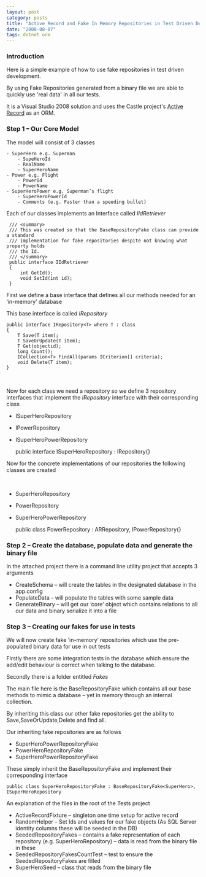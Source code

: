 ```yaml
---
layout: post
category: posts
title: "Active Record and Fake In Memory Repositories in Test Driven Development"
date: "2008-08-07"
tags: dotnet orm
---
```


### Introduction

Here is a simple example of how to use fake repositories in test driven development.

By using Fake Repositories generated from a binary file we are able to quickly use 'real data' in all our tests.

It is a Visual Studio 2008 solution and uses the Castle project's [Active Record](http://www.castleproject.org/ "http://www.castleproject.org/") as an ORM.

### Step 1 – Our Core Model

The model will consist of 3 classes

    - SuperHero e.g. Superman
        - SupeHeroId
        - RealName
        - SuperHeroName
    - Power e.g. Flight
        - PowerId
        - PowerName
    - SuperHeroPower e.g. Superman’s flight
        - SuperHeroPowerId
        - Comments (e.g. Faster than a speeding bullet)

Each of our classes implements an Interface called _IIdRetriever_

     /// <summary> 
     /// This was created so that the BaseRepositoryFake class can provide a standard 
     /// implementation for fake repositories despite not knowing what property holds 
     /// the Id. 
     /// </summary> 
     public interface IIdRetriever 
     { 
         int GetId(); 
         void SetId(int id); 
     }

First we define a base interface that defines all our methods needed for an ‘in-memory’ database

This base interface is called _IRepository_

    public interface IRepository<T> where T : class
    {
        T Save(T item);
        T SaveOrUpdate(T item);
        T Get(objectid);
        long Count();
        ICollection<T> FindAll(params ICriterion[] criteria);
        void Delete(T item);
    }   
 

Now for each class we need a repository so we define 3 repository interfaces that implement the _IRepository_ interface with their corresponding class 

- ISuperHeroRepository
- IPowerRepository
- ISuperHeroPowerRepository

    public interface ISuperHeroRepository : IRepository<SuperHero>{}


Now for the concrete implementations of our repositories the following classes are created

 
- SuperHeroRepository
- PowerRepository
- SuperHeroPowerRepository

     public class PowerRepository : ARRepository<Power>, IPowerRepository{}

### Step 2 – Create the database, populate data and generate the binary file

In the attached project there is a command line utility project that accepts 3 arguments 

- CreateSchema – will create the tables in the designated database in the app.config
- PopulateData – will populate the tables with some sample data
- GenerateBinary – will get our ‘core’ object which contains relations to all our data and binary serialize it into a file

### Step 3 – Creating our fakes for use in tests

We will now create fake ‘in-memory’ repositories which use the pre-populated binary data for use in out tests 

Firstly there are some integration tests in the database which ensure the add/edit behaviour is correct when talking to the database.

Secondly there is a folder entitled _Fakes_ 

The main file here is the BaseRepositoryFake which contains all our base methods to mimic a database – yet in memory through an internal collection. 

By inheriting this class our other fake repositories get the ability to Save,SaveOrUpdate,Delete and find all.

Our inheriting fake repositories are as follows

- SuperHeroPowerRepositoryFake
- PowerHeroRepositoryFake
- SuperHeroPowerRepositoryFake 

These simply inherit the BaseRepositoryFake and implement their corresponding interface

    public class SuperHeroRepositoryFake : BaseRepositoryFake<SuperHero>, ISuperHeroRepository

An explanation of the files in the root of the Tests project

- ActiveRecordFixture – singleton one time setup for active record
- RandomHelper – Set Ids and values for our fake objects (As SQL Server identity columns these will be seeded in the DB)
- SeededRepositoryFakes – contains a fake representation of each repository (e.g. SuperHeroRepository) – data is read from the binary file in these
- SeededRepositoryFakesCountTest – test to ensure the SeededRepositoryFakes are filled
- SuperHeroSeed – class that reads from the binary file

